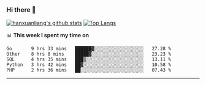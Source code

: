 ### Hi there 👋

<!--
**hanxuanliang/hanxuanliang** is a ✨ _special_ ✨ repository because its `README.md` (this file) appears on your GitHub profile.

Here are some ideas to get you started:

- 🔭 I’m currently working on ...
- 🌱 I’m currently learning ...
- 👯 I’m looking to collaborate on ...
- 🤔 I’m looking for help with ...
- 💬 Ask me about ...
- 📫 How to reach me: ...
- 😄 Pronouns: ...
- ⚡ Fun fact: ...
-->
[![hanxuanliang's github stats](https://github-readme-stats.vercel.app/api?username=hanxuanliang&count_private=true&show_icons=true)](https://github.com/anuraghazra/github-readme-stats)
[![Top Langs](https://github-readme-stats.vercel.app/api/top-langs/?username=hanxuanliang&layout=compact)](https://github.com/anuraghazra/github-readme-stats)

📊 **This week I spent my time on**
<!--START_SECTION:waka-->
```text
Go       9 hrs 33 mins   ██████▓░░░░░░░░░░░░░░░░░░   27.28 % 
Other    8 hrs 8 mins    █████▓░░░░░░░░░░░░░░░░░░░   23.23 % 
SQL      4 hrs 35 mins   ███▒░░░░░░░░░░░░░░░░░░░░░   13.11 % 
Python   3 hrs 42 mins   ██▓░░░░░░░░░░░░░░░░░░░░░░   10.58 % 
PHP      2 hrs 36 mins   ██░░░░░░░░░░░░░░░░░░░░░░░   07.43 % 
```
<!--END_SECTION:waka-->

***